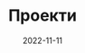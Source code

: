 ---
title: "Проекти"
date: 2022-11-11
draft: false
summary: "Подивіться чим зайняті руки в вільний час"
---